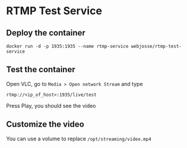 # RTMP Test Service

## Deploy the container
```
docker run -d -p 1935:1935 --name rtmp-service webjosse/rtmp-test-service
```

## Test the container
Open VLC, go to  `Media > Open network Stream` and type
```
rtmp://<ip_of_host>:1935/live/test
```
Press Play, you should see the video

## Customize the video
You can use a volume to replace `/opt/streaming/video.mp4`